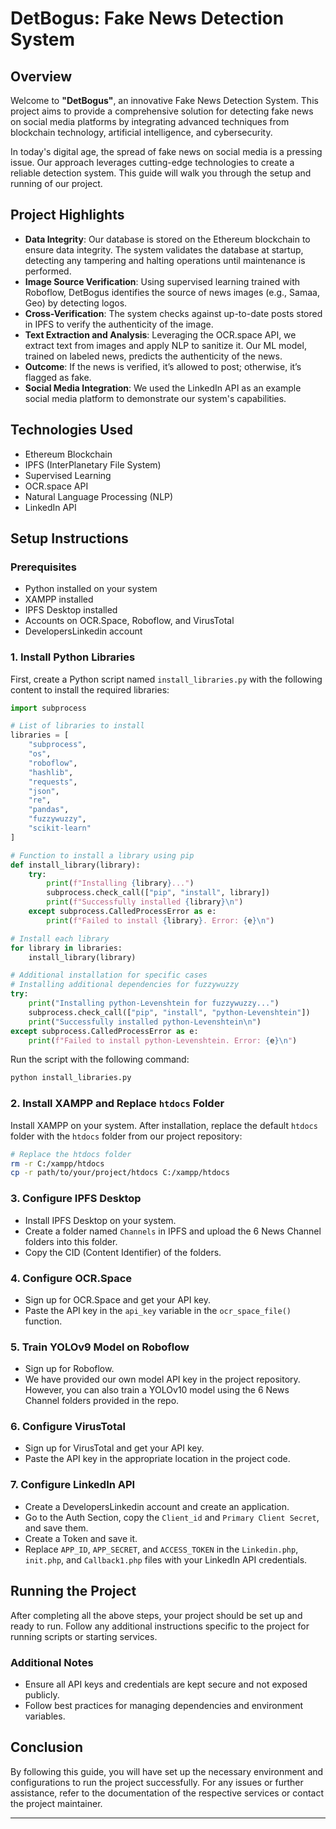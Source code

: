 # DetBogus: Fake News Detection System

## Overview

Welcome to **"DetBogus"**, an innovative Fake News Detection System. This project aims to provide a comprehensive solution for detecting fake news on social media platforms by integrating advanced techniques from blockchain technology, artificial intelligence, and cybersecurity.

In today's digital age, the spread of fake news on social media is a pressing issue. Our approach leverages cutting-edge technologies to create a reliable detection system. This guide will walk you through the setup and running of our project.

## Project Highlights

- **Data Integrity**: Our database is stored on the Ethereum blockchain to ensure data integrity. The system validates the database at startup, detecting any tampering and halting operations until maintenance is performed.
- **Image Source Verification**: Using supervised learning trained with Roboflow, DetBogus identifies the source of news images (e.g., Samaa, Geo) by detecting logos.
- **Cross-Verification**: The system checks against up-to-date posts stored in IPFS to verify the authenticity of the image.
- **Text Extraction and Analysis**: Leveraging the OCR.space API, we extract text from images and apply NLP to sanitize it. Our ML model, trained on labeled news, predicts the authenticity of the news.
- **Outcome**: If the news is verified, it’s allowed to post; otherwise, it’s flagged as fake.
- **Social Media Integration**: We used the LinkedIn API as an example social media platform to demonstrate our system's capabilities.

## Technologies Used

- Ethereum Blockchain
- IPFS (InterPlanetary File System)
- Supervised Learning
- OCR.space API
- Natural Language Processing (NLP)
- LinkedIn API

## Setup Instructions

### Prerequisites

- Python installed on your system
- XAMPP installed
- IPFS Desktop installed
- Accounts on OCR.Space, Roboflow, and VirusTotal
- DevelopersLinkedin account

### 1. Install Python Libraries

First, create a Python script named `install_libraries.py` with the following content to install the required libraries:

```python
import subprocess

# List of libraries to install
libraries = [
    "subprocess",
    "os",
    "roboflow",
    "hashlib",
    "requests",
    "json",
    "re",
    "pandas",
    "fuzzywuzzy",
    "scikit-learn"
]

# Function to install a library using pip
def install_library(library):
    try:
        print(f"Installing {library}...")
        subprocess.check_call(["pip", "install", library])
        print(f"Successfully installed {library}\n")
    except subprocess.CalledProcessError as e:
        print(f"Failed to install {library}. Error: {e}\n")

# Install each library
for library in libraries:
    install_library(library)

# Additional installation for specific cases
# Installing additional dependencies for fuzzywuzzy
try:
    print("Installing python-Levenshtein for fuzzywuzzy...")
    subprocess.check_call(["pip", "install", "python-Levenshtein"])
    print("Successfully installed python-Levenshtein\n")
except subprocess.CalledProcessError as e:
    print(f"Failed to install python-Levenshtein. Error: {e}\n")
```

Run the script with the following command:

```bash
python install_libraries.py
```

### 2. Install XAMPP and Replace `htdocs` Folder

Install XAMPP on your system. After installation, replace the default `htdocs` folder with the `htdocs` folder from our project repository:

```bash
# Replace the htdocs folder
rm -r C:/xampp/htdocs
cp -r path/to/your/project/htdocs C:/xampp/htdocs
```

### 3. Configure IPFS Desktop

- Install IPFS Desktop on your system.
- Create a folder named `Channels` in IPFS and upload the 6 News Channel folders into this folder.
- Copy the CID (Content Identifier) of the folders.

### 4. Configure OCR.Space

- Sign up for OCR.Space and get your API key.
- Paste the API key in the `api_key` variable in the `ocr_space_file()` function.

### 5. Train YOLOv9 Model on Roboflow

- Sign up for Roboflow.
- We have provided our own model API key in the project repository. However, you can also train a YOLOv10 model using the 6 News Channel folders provided in the repo.

### 6. Configure VirusTotal

- Sign up for VirusTotal and get your API key.
- Paste the API key in the appropriate location in the project code.

### 7. Configure LinkedIn API

- Create a DevelopersLinkedin account and create an application.
- Go to the Auth Section, copy the `Client_id` and `Primary Client Secret`, and save them.
- Create a Token and save it.
- Replace `APP_ID`, `APP_SECRET`, and `ACCESS_TOKEN` in the `Linkedin.php`, `init.php`, and `Callback1.php` files with your LinkedIn API credentials.

## Running the Project

After completing all the above steps, your project should be set up and ready to run. Follow any additional instructions specific to the project for running scripts or starting services.

### Additional Notes

- Ensure all API keys and credentials are kept secure and not exposed publicly.
- Follow best practices for managing dependencies and environment variables.

## Conclusion

By following this guide, you will have set up the necessary environment and configurations to run the project successfully. For any issues or further assistance, refer to the documentation of the respective services or contact the project maintainer.

---
